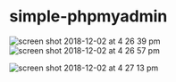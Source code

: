# simple-phpmyadmin
![screen shot 2018-12-02 at 4 26 39 pm](https://user-images.githubusercontent.com/6593569/49341002-fea6e580-f64f-11e8-833b-869456024aa2.png)
![screen shot 2018-12-02 at 4 26 57 pm](https://user-images.githubusercontent.com/6593569/49341000-fea6e580-f64f-11e8-8f7e-993f9b7b382c.png)

![screen shot 2018-12-02 at 4 27 13 pm](https://user-images.githubusercontent.com/6593569/49340999-fd75b880-f64f-11e8-947c-7a491a8562f4.png)


